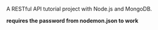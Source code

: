 A RESTful API tutorial project with Node.js and MongoDB.

**requires the password from nodemon.json to work**
